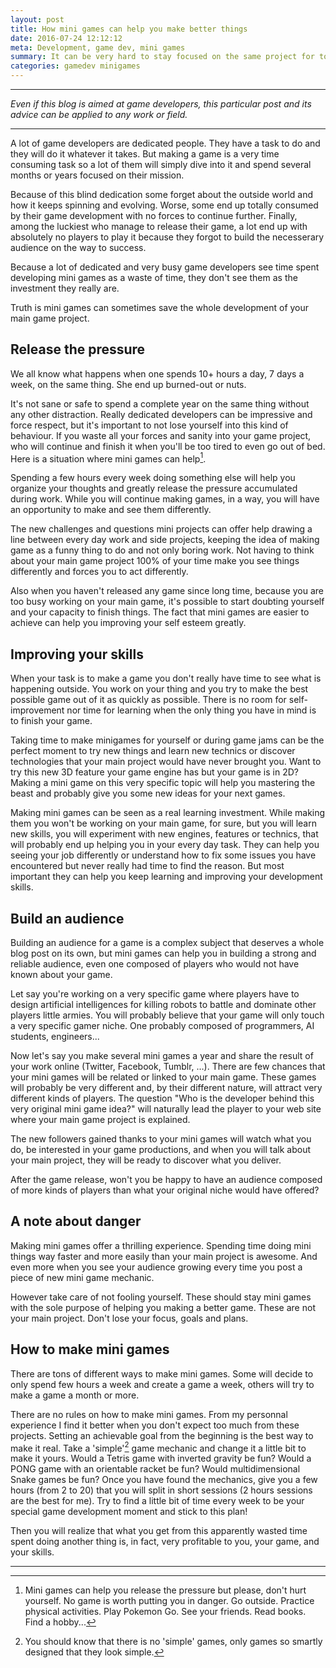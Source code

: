 ```yaml
---
layout: post
title: How mini games can help you make better things
date: 2016-07-24 12:12:12
meta: Development, game dev, mini games
summary: It can be very hard to stay focused on the same project for too long. It can be very frustrating to be stuck on a very specific technique, platform, language on your main project while the technical world is constantly changing. Developing mini games can help.
categories: gamedev minigames
---
```


---
*Even if this blog is aimed at game developers, this particular post and its advice can be applied to any work or field.*

---

A lot of game developers are dedicated people. They have a task to do and they will do it whatever it takes. But making a game is a very time consuming task so a lot of them will simply dive into it and spend several months or years focused on their mission. 

Because of this blind dedication some forget about the outside world and how it keeps spinning and evolving. Worse, some end up totally consumed by their game development with no forces to continue further. Finally, among the luckiest who manage to release their game, a lot end up with absolutely no players to play it because they forgot to build the necesserary audience on the way to success.

Because a lot of dedicated and very busy game developers see time spent developing mini games as a waste of time, they don't see them as the investment they really are. 

Truth is mini games can sometimes save the whole development of your main game project.

## Release the pressure

We all know what happens when one spends 10+ hours a day, 7 days a week, on the same thing. She end up burned-out or nuts.

It's not sane or safe to spend a complete year on the same thing without any other distraction. Really dedicated developers can be impressive and force respect, but it's important to not lose yourself into this kind of behaviour. If you waste all your forces and sanity into your game project, who will continue and finish it when you'll be too tired to even go out of bed. Here is a situation where mini games can help[^1].

Spending a few hours every week doing something else will help you organize your thoughts and greatly release the pressure accumulated during work. While you will continue making games, in a way, you will have an opportunity to make and see them differently. 

The new challenges and questions mini projects can offer help drawing a line between every day work and side projects, keeping the idea of making game as a funny thing to do and not only boring work. Not having to think about your main game project 100% of your time make you see things differently and forces you to act differently.

Also when you haven't released any game since long time, because you are too busy working on your main game, it's possible to start doubting yourself and your capacity to finish things. The fact that mini games are easier to achieve can help you improving your self esteem greatly.

## Improving your skills

When your task is to make a game you don't really have time to see what is happening outside. You work on your thing and you try to make the best possible game out of it as quickly as possible. There is no room for self-improvement nor time for learning when the only thing you have in mind is to finish your game.

Taking time to make minigames for yourself or during game jams can be the perfect moment to try new things and learn new technics or discover technologies that your main project would have never brought you. Want to try this new 3D feature your game engine has but your game is in 2D? Making a mini game on this very specific topic will help you mastering the beast and probably give you some new ideas for your next games. 

Making mini games can be seen as a real learning investment. While making them you won't be working on your main game, for sure, but you will learn new skills, you will experiment with new engines, features or technics, that will probably end up helping you in your every day task. They can help you seeing your job differently or understand how to fix some issues you have encountered but never really had time to find the reason. But most important they can help you keep learning and improving your development skills.

## Build an audience

Building an audience for a game is a complex subject that deserves a whole blog post on its own, but mini games can help you in building a strong and reliable audience, even one composed of players who would not have known about your game.

Let say you're working on a very specific game where players have to design artificial intelligences for killing robots to battle and dominate other players little armies. You will probably believe that your game will only touch a very specific gamer niche. One probably composed of programmers, AI students, engineers...

Now let's say you make several mini games a year and share the result of your work online (Twitter, Facebook, Tumblr, …). There are few chances that your mini games will be related or linked to your main game. These games will probably be very different and, by their different nature, will attract very different kinds of players. The question "Who is the developer behind this very original mini game idea?" will naturally lead the player to your web site where your main game project is explained. 

The new followers gained thanks to your mini games  will watch what you do, be interested in your game productions, and when you will talk about your main project, they will be ready to discover what you deliver.

After the game release, won't you be happy to have an audience composed of more kinds of players than what your original niche would have offered?

## A note about danger

Making mini games offer a thrilling experience. Spending time doing mini things way faster and more easily than your main project is awesome. And even more when you see your audience growing every time you post a piece of new mini game mechanic. 

However take care of not fooling yourself. These should stay mini games with the sole purpose of helping you making a better game. These are not your main project. Don't lose your focus, goals and plans.

## How to make mini games

There are tons of different ways to make mini games. Some will decide to only spend few hours a week and create a game a week, others will try to make a game a month or more.

There are no rules on how to make mini games. From my personnal experience I find it better when you don't expect too much from these projects. Setting an achievable goal from the beginning is the best way to make it real. Take a 'simple'[^2] game mechanic and change it a little bit to make it yours. Would a Tetris game with inverted gravity be fun? Would a PONG game with an orientable racket be fun? Would multidimensional Snake games be fun? Once you have found the mechanics, give you a few hours (from 2 to 20) that you will split in short sessions (2 hours sessions are the best for me). Try to find a little bit of time every week to be your special game development moment and stick to this plan! 

Then you will realize that what you get from this apparently wasted time spent doing another thing is, in fact, very profitable to you, your game, and your skills.

---

[^1]: Mini games can help you release the pressure but please, don't hurt yourself. No game is worth putting you in danger. Go outside. Practice physical activities. Play Pokemon Go. See your friends. Read books. Find a hobby...
[^2]: You should know that there is no 'simple' games, only games so smartly designed that they look simple.

